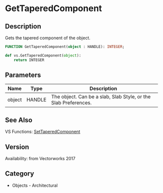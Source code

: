 # GetTaperedComponent

## Description
Gets the tapered component of the object.

```pascal
FUNCTION GetTaperedComponent(object : HANDLE): INTEGER;
```

```python
def vs.GetTaperedComponent(object):
    return INTEGER
```

## Parameters
|Name|Type|Description|
|---|---|---|
|object|HANDLE|The object. Can be a slab, Slab Style, or the Slab Preferences.|

## See Also
VS Functions:
[SetTaperedComponent](SetTaperedComponent.md)

## Version
Availability: from Vectorworks 2017

## Category
* Objects - Architectural

